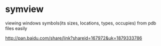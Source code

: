 symview
=======

viewing windows symbols(its sizes, locations, types, occupies) from pdb files easily

http://pan.baidu.com/share/link?shareid=167972&uk=1879333786


